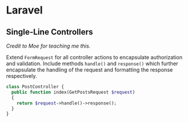 # Laravel

## Single-Line Controllers
*Credit to Moe for teaching me this.*

Extend `FormRequest` for all controller actions to encapsulate authorization and validation. Include methods `handle()` and `response()` which further encapsulate the handling of the request and formatting the response respectively.

```php
class PostController {
  public function index(GetPostsRequest $request)
  {
    return $request->handle()->response();
  }
}
```
